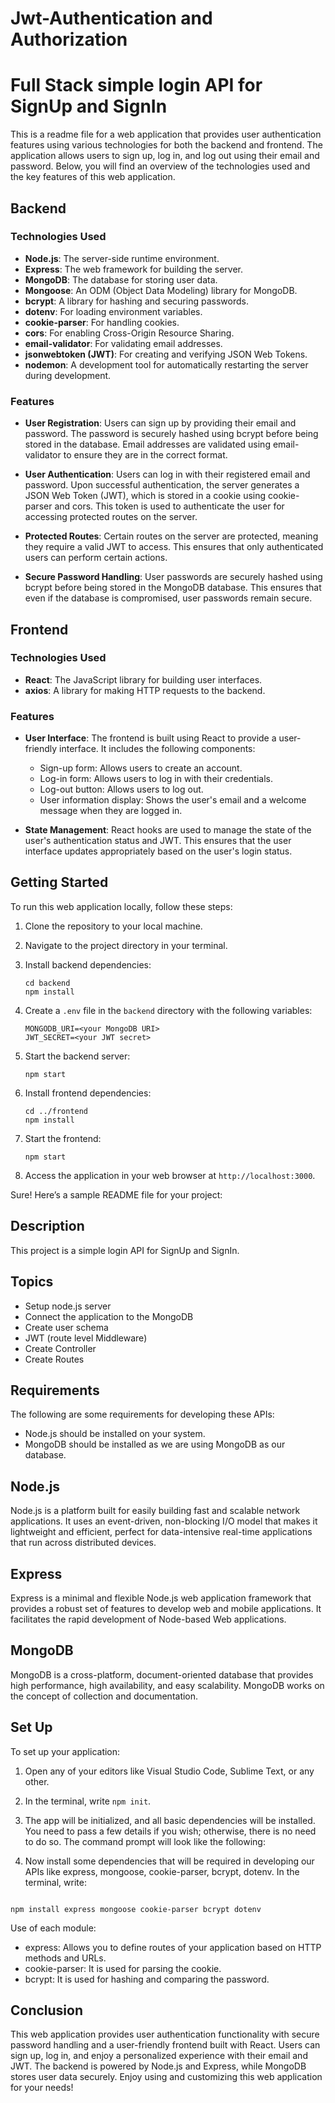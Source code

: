 # Jwt-Authentication and Authorization


# Full Stack simple login API for SignUp and SignIn

This is a readme file for a web application that provides user authentication features using various technologies for both the backend and frontend. The application allows users to sign up, log in, and log out using their email and password. Below, you will find an overview of the technologies used and the key features of this web application.

## Backend

### Technologies Used

- **Node.js**: The server-side runtime environment.
- **Express**: The web framework for building the server.
- **MongoDB**: The database for storing user data.
- **Mongoose**: An ODM (Object Data Modeling) library for MongoDB.
- **bcrypt**: A library for hashing and securing passwords.
- **dotenv**: For loading environment variables.
- **cookie-parser**: For handling cookies.
- **cors**: For enabling Cross-Origin Resource Sharing.
- **email-validator**: For validating email addresses.
- **jsonwebtoken (JWT)**: For creating and verifying JSON Web Tokens.
- **nodemon**: A development tool for automatically restarting the server during development.

### Features

- **User Registration**: Users can sign up by providing their email and password. The password is securely hashed using bcrypt before being stored in the database. Email addresses are validated using email-validator to ensure they are in the correct format.

- **User Authentication**: Users can log in with their registered email and password. Upon successful authentication, the server generates a JSON Web Token (JWT), which is stored in a cookie using cookie-parser and cors. This token is used to authenticate the user for accessing protected routes on the server.

- **Protected Routes**: Certain routes on the server are protected, meaning they require a valid JWT to access. This ensures that only authenticated users can perform certain actions.

- **Secure Password Handling**: User passwords are securely hashed using bcrypt before being stored in the MongoDB database. This ensures that even if the database is compromised, user passwords remain secure.

## Frontend

### Technologies Used

- **React**: The JavaScript library for building user interfaces.
- **axios**: A library for making HTTP requests to the backend.

### Features

- **User Interface**: The frontend is built using React to provide a user-friendly interface. It includes the following components:
  - Sign-up form: Allows users to create an account.
  - Log-in form: Allows users to log in with their credentials.
  - Log-out button: Allows users to log out.
  - User information display: Shows the user's email and a welcome message when they are logged in.

- **State Management**: React hooks are used to manage the state of the user's authentication status and JWT. This ensures that the user interface updates appropriately based on the user's login status.

## Getting Started

To run this web application locally, follow these steps:

1. Clone the repository to your local machine.

2. Navigate to the project directory in your terminal.

3. Install backend dependencies:
   ```
   cd backend
   npm install
   ```

4. Create a `.env` file in the `backend` directory with the following variables:
   ```
   MONGODB_URI=<your MongoDB URI>
   JWT_SECRET=<your JWT secret>
   ```

5. Start the backend server:
   ```
   npm start
   ```

6. Install frontend dependencies:
   ```
   cd ../frontend
   npm install
   ```

7. Start the frontend:
   ```
   npm start
   ```

8. Access the application in your web browser at `http://localhost:3000`.

Sure! Here’s a sample README file for your project:


## Description
This project is a simple login API for SignUp and SignIn.

## Topics
- Setup node.js server
- Connect the application to the MongoDB
- Create user schema
- JWT (route level Middleware)
- Create Controller
- Create Routes

## Requirements
The following are some requirements for developing these APIs:
- Node.js should be installed on your system.
- MongoDB should be installed as we are using MongoDB as our database.

## Node.js
Node.js is a platform built for easily building fast and scalable network applications. It uses an event-driven, non-blocking I/O model that makes it lightweight and efficient, perfect for data-intensive real-time applications that run across distributed devices.

## Express
Express is a minimal and flexible Node.js web application framework that provides a robust set of features to develop web and mobile applications. It facilitates the rapid development of Node-based Web applications.

## MongoDB
MongoDB is a cross-platform, document-oriented database that provides high performance, high availability, and easy scalability. MongoDB works on the concept of collection and documentation.

## Set Up
To set up your application:
1. Open any of your editors like Visual Studio Code, Sublime Text, or any other.
2. In the terminal, write `npm init`.
3. The app will be initialized, and all basic dependencies will be installed. You need to pass a few details if you wish; otherwise, there is no need to do so. The command prompt will look like the following:


4. Now install some dependencies that will be required in developing our APIs like express, mongoose, cookie-parser, bcrypt, dotenv. In the terminal, write:

```

npm install express mongoose cookie-parser bcrypt dotenv

```

Use of each module:
- express: Allows you to define routes of your application based on HTTP methods and URLs.
- cookie-parser: It is used for parsing the cookie.
- bcrypt: It is used for hashing and comparing the password.
  



## Conclusion

This web application provides user authentication functionality with secure password handling and a user-friendly frontend built with React. Users can sign up, log in, and enjoy a personalized experience with their email and JWT. The backend is powered by Node.js and Express, while MongoDB stores user data securely. Enjoy using and customizing this web application for your needs!
